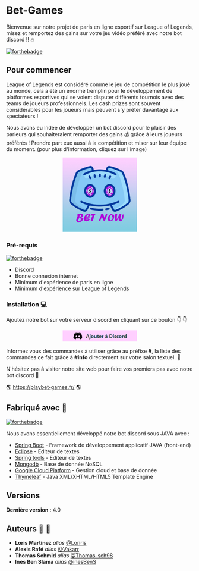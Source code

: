 # Bet-Games

Bienvenue sur notre projet de paris en ligne esportif sur League of Legends, misez et remportez des gains sur votre jeu vidéo préféré avec notre bot discord :bangbang: :fire:

[![forthebadge](https://forthebadge.com/images/badges/uses-html.svg)](https://playbet-games.fr/)

## Pour commencer

League of Legends est considéré comme le jeu de compétition le plus joué au monde, cela a été un énorme tremplin pour le développement de platformes esportives qui se voient disputer différents tournois avec des teams de joueurs professionnels. Les cash prizes sont souvent considérables pour les joueurs mais peuvent s'y prêter davantage aux spectateurs !

Nous avons eu l'idée de développer un bot discord pour le plaisir des parieurs qui souhaiteraient remporter des gains :moneybag: grâce à leurs joueurs préférés ! Prendre part eux aussi à la compétition et miser sur leur équipe du moment. (pour plus d'information, cliquez sur l'image)

<div align="center">
    <a href="https://playbet-games.fr/"><img src="src/main/resources/static/images/logo_bot_discord.jpg" width="200px"</img> </a>
</div>

### Pré-requis

 [![forthebadge](https://forthebadge.com/images/badges/ages-18.svg)](https://forthebadge.com)
 
- Discord
- Bonne connexion internet
- Minimum d'expérience de paris en ligne
- Minimum d'expérience sur League of Legends

### Installation :computer:	

Ajoutez notre bot sur votre serveur discord en cliquant sur ce bouton :point_down: :point_down:

<div align="center">
    <a href="https://discord.com/oauth2/authorize?client_id=780382231411687445&permissions=0&scope=bot"><img src="src/main/resources/static/images/boutondiscord.png" width="200px"</img> </a>
</div>

Informez vous des commandes à utiliser grâce au préfixe **#**, la liste des commandes ce fait grâce à **#info** directement sur votre salon textuel. :memo:

N'hésitez pas à visiter notre site web pour faire vos premiers pas avec notre bot discord :robot:

🌎 https://playbet-games.fr/ 🌎

## Fabriqué avec :wrench:

[![forthebadge](https://forthebadge.com/images/badges/made-with-java.svg)](https://forthebadge.com)

Nous avons essentiellement développé notre bot discord sous JAVA avec :

* [Spring Boot](https://spring.io/projects/spring-boot) -  Framework de développement applicatif JAVA (front-end)
* [Eclipse](https://www.eclipse.org/) - Editeur de textes
* [Spring tools](https://spring.io/tools) - Editeur de textes
* [Mongodb](https://www.mongodb.com/) - Base de donnée NoSQL 
* [Google Cloud Platform](https://cloud.google.com/) - Gestion cloud et base de donnée
* [Thymeleaf](https://www.thymeleaf.org/) - Java XML/XHTML/HTML5 Template Engine

## Versions

**Dernière version :** 4.0

## Auteurs :adult: :woman:

* **Loris Martinez** _alias_ [@Loriris](https://github.com/Loriris)
* **Alexis Rafé** _alias_ [@Vakarr](https://github.com/Vakarr)
* **Thomas Schmid** _alias_ [@Thomas-sch98](https://github.com/Thomas-sch98)
* **Inès Ben Slama** _alias_ [@inesBenS](https://github.com/inesBenS)
